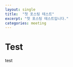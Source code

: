 ```yaml
---
layout: single
title:  "첫 포스팅 테스트"
excerpt: "첫 포스팅 테스트입니다."
categories: meeting
---
```



# Test

test
